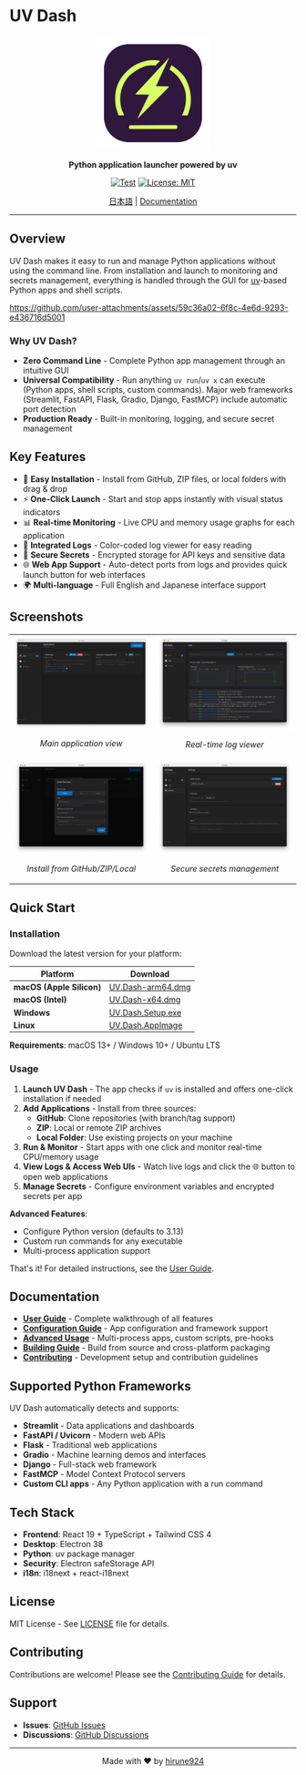 # UV Dash

<div align="center">
  <img src="logo/logo.png" alt="UV Dash Logo" width="200"/>
  <p><strong>Python application launcher powered by uv</strong></p>

  [![Test](https://github.com/hirune924/uv-dash/actions/workflows/test.yml/badge.svg)](https://github.com/hirune924/uv-dash/actions/workflows/test.yml)
  [![License: MIT](https://img.shields.io/badge/License-MIT-yellow.svg)](https://opensource.org/licenses/MIT)

  <p><a href="README.ja.md">日本語</a> | <a href="#documentation">Documentation</a></p>
</div>

---

## Overview

UV Dash makes it easy to run and manage Python applications without using the command line. From installation and launch to monitoring and secrets management, everything is handled through the GUI for [uv](https://github.com/astral-sh/uv)-based Python apps and shell scripts.

https://github.com/user-attachments/assets/59c36a02-6f8c-4e6d-9293-e436716d5001

### Why UV Dash?

- **Zero Command Line** - Complete Python app management through an intuitive GUI
- **Universal Compatibility** - Run anything `uv run`/`uv x` can execute (Python apps, shell scripts, custom commands). Major web frameworks (Streamlit, FastAPI, Flask, Gradio, Django, FastMCP) include automatic port detection
- **Production Ready** - Built-in monitoring, logging, and secure secret management

## Key Features

- 🚀 **Easy Installation** - Install from GitHub, ZIP files, or local folders with drag & drop
- ⚡ **One-Click Launch** - Start and stop apps instantly with visual status indicators
- 📊 **Real-time Monitoring** - Live CPU and memory usage graphs for each application
- 📝 **Integrated Logs** - Color-coded log viewer for easy reading
- 🔐 **Secure Secrets** - Encrypted storage for API keys and sensitive data
- 🌐 **Web App Support** - Auto-detect ports from logs and provides quick launch button for web interfaces
- 🌍 **Multi-language** - Full English and Japanese interface support

## Screenshots

<table>
  <tr>
    <td width="50%">
      <img src="assets/screenshot-apps-view.png" alt="Apps View"/>
      <p align="center"><em>Main application view</em></p>
    </td>
    <td width="50%">
      <img src="assets/screenshot-logs-view.png" alt="Logs View"/>
      <p align="center"><em>Real-time log viewer</em></p>
    </td>
  </tr>
  <tr>
    <td width="50%">
      <img src="assets/screenshot-install-modal.png" alt="Install Modal"/>
      <p align="center"><em>Install from GitHub/ZIP/Local</em></p>
    </td>
    <td width="50%">
      <img src="assets/screenshot-setting.png" alt="Settings"/>
      <p align="center"><em>Secure secrets management</em></p>
    </td>
  </tr>
</table>

## Quick Start

### Installation

Download the latest version for your platform:

| Platform | Download |
|----------|----------|
| **macOS (Apple Silicon)** | [UV.Dash-arm64.dmg](https://github.com/hirune924/uv-dash/releases/latest/download/UV.Dash-0.2.0-arm64.dmg) |
| **macOS (Intel)** | [UV.Dash-x64.dmg](https://github.com/hirune924/uv-dash/releases/latest/download/UV.Dash-0.2.0-x64.dmg) |
| **Windows** | [UV.Dash.Setup.exe](https://github.com/hirune924/uv-dash/releases/latest/download/UV.Dash.Setup.0.2.0.exe) |
| **Linux** | [UV.Dash.AppImage](https://github.com/hirune924/uv-dash/releases/latest/download/UV.Dash-0.2.0.AppImage) |

**Requirements**: macOS 13+ / Windows 10+ / Ubuntu LTS

### Usage

1. **Launch UV Dash** - The app checks if `uv` is installed and offers one-click installation if needed
2. **Add Applications** - Install from three sources:
   - **GitHub**: Clone repositories (with branch/tag support)
   - **ZIP**: Local or remote ZIP archives
   - **Local Folder**: Use existing projects on your machine
3. **Run & Monitor** - Start apps with one click and monitor real-time CPU/memory usage
4. **View Logs & Access Web UIs** - Watch live logs and click the 🌐 button to open web applications
5. **Manage Secrets** - Configure environment variables and encrypted secrets per app

**Advanced Features**:
- Configure Python version (defaults to 3.13)
- Custom run commands for any executable
- Multi-process application support

That's it! For detailed instructions, see the [User Guide](docs/user-guide.md).

## Documentation

- **[User Guide](docs/user-guide.md)** - Complete walkthrough of all features
- **[Configuration Guide](docs/configuration.md)** - App configuration and framework support
- **[Advanced Usage](docs/advanced-usage.md)** - Multi-process apps, custom scripts, pre-hooks
- **[Building Guide](docs/building.md)** - Build from source and cross-platform packaging
- **[Contributing](docs/contributing.md)** - Development setup and contribution guidelines

## Supported Python Frameworks

UV Dash automatically detects and supports:

- **Streamlit** - Data applications and dashboards
- **FastAPI / Uvicorn** - Modern web APIs
- **Flask** - Traditional web applications
- **Gradio** - Machine learning demos and interfaces
- **Django** - Full-stack web framework
- **FastMCP** - Model Context Protocol servers
- **Custom CLI apps** - Any Python application with a run command

## Tech Stack

- **Frontend**: React 19 + TypeScript + Tailwind CSS 4
- **Desktop**: Electron 38
- **Python**: uv package manager
- **Security**: Electron safeStorage API
- **i18n**: i18next + react-i18next

## License

MIT License - See [LICENSE](LICENSE) file for details.

## Contributing

Contributions are welcome! Please see the [Contributing Guide](docs/contributing.md) for details.

## Support

- **Issues**: [GitHub Issues](https://github.com/hirune924/uv-dash/issues)
- **Discussions**: [GitHub Discussions](https://github.com/hirune924/uv-dash/discussions)

---

<div align="center">
  Made with ❤️ by <a href="https://github.com/hirune924">hirune924</a>
</div>
